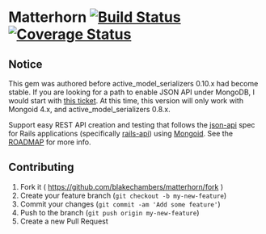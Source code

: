 # Matterhorn [![Build Status](https://travis-ci.org/blakechambers/matterhorn.svg?branch=master)](travis) [![Coverage Status](https://coveralls.io/repos/blakechambers/matterhorn/badge.svg?branch=master)](coverage)

## Notice

This gem was authored before active_model_serializers 0.10.x had become stable.  If you are looking for a path to enable JSON API under MongoDB, I would start with [this ticket](https://github.com/rails-api/active_model_serializers/issues/1022). At this time, this version will only work with Mongoid 4.x, and active_model_serializers 0.8.x.

Support easy REST API creation and testing that follows the [json-api](jsonapi) spec for Rails applications (specifically [rails-api][rails-api]) using [Mongoid](mongoid).  See the [ROADMAP][roadmap] for more info.

## Contributing

1. Fork it ( https://github.com/blakechambers/matterhorn/fork )
2. Create your feature branch (`git checkout -b my-new-feature`)
3. Commit your changes (`git commit -am 'Add some feature'`)
4. Push to the branch (`git push origin my-new-feature`)
5. Create a new Pull Request

[issues]:    https://github.com/blakechambers/matterhorn/issues
[milestone]: https://github.com/blakechambers/matterhorn/milestones/0.1.0%20-%20Initial%20release
[roadmap]:   https://github.com/blakechambers/matterhorn/blob/master/ROADMAP.md
[rails-api]: https://github.com/rails-api/rails-api
[mongoid]:   https://github.com/mongodb/mongoid
[jsonapi]:   http://jsonapi.org/
[coverage]:  https://coveralls.io/r/blakechambers/matterhorn?branch=master
[travis]:    https://travis-ci.org/blakechambers/matterhorn
